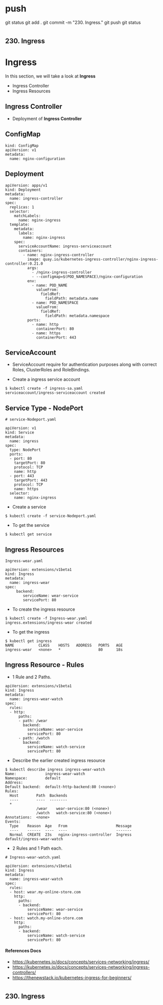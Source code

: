 
# ###################################################################################################################### 
# ###################################################################################################################### 
#  push

git status
git add .
git commit -m "230. Ingress."
git push
git status



# ###################################################################################################################### 
# ###################################################################################################################### 
##  230. Ingress

# Ingress

In this section, we will take a look at **Ingress**

- Ingress Controller
- Ingress Resources

## Ingress Controller

- Deployment of **Ingress Controller**

## ConfigMap

```
kind: ConfigMap
apiVersion: v1
metadata:
  name: nginx-configuration
```

## Deployment

```
apiVersion: apps/v1
kind: Deployment
metadata:
  name: ingress-controller
spec:
  replicas: 1
  selector:
    matchLabels:
      name: nginx-ingress
  template:
    metadata:
      labels:
        name: nginx-ingress
    spec:
      serviceAccountName: ingress-serviceaccount
      containers:
        - name: nginx-ingress-controller
          image: quay.io/kubernetes-ingress-controller/nginx-ingress-controller:0.21.0
          args:
            - /nginx-ingress-controller
            - --configmap=$(POD_NAMESPACE)/nginx-configuration
          env:
            - name: POD_NAME
              valueFrom:
                fieldRef:
                  fieldPath: metadata.name
            - name: POD_NAMESPACE
              valueFrom:
                fieldRef:
                  fieldPath: metadata.namespace
          ports:
            - name: http
              containerPort: 80
            - name: https
              containerPort: 443
```

## ServiceAccount

- ServiceAccount require for authentication purposes along with correct Roles, ClusterRoles and RoleBindings.

- Create a ingress service account
```
$ kubectl create -f ingress-sa.yaml
serviceaccount/ingress-serviceaccount created
```

## Service Type - NodePort

```
# service-Nodeport.yaml

apiVersion: v1
kind: Service
metadata:
  name: ingress
spec:
  type: NodePort
  ports:
  - port: 80
    targetPort: 80
    protocol: TCP
    name: http
  - port: 443
    targetPort: 443
    protocol: TCP
    name: https
  selector:
    name: nginx-ingress
```

- Create a service
```
$ kubectl create -f service-Nodeport.yaml
```
- To get the service

```
$ kubectl get service
```

## Ingress Resources

```
Ingress-wear.yaml

apiVersion: extensions/v1beta1
kind: Ingress
metadata:
  name: ingress-wear
spec:
     backend:
        serviceName: wear-service
        servicePort: 80
```

- To create the ingress resource
```
$ kubectl create -f Ingress-wear.yaml
ingress.extensions/ingress-wear created
```

- To get the ingress
```
$ kubectl get ingress
NAME           CLASS    HOSTS   ADDRESS   PORTS   AGE
ingress-wear   <none>   *                 80      18s
```

## Ingress Resource - Rules

- 1 Rule and 2 Paths.

```
apiVersion: extensions/v1beta1
kind: Ingress
metadata:
  name: ingress-wear-watch
spec:
  rules:
  - http:
      paths:
      - path: /wear
        backend:
          serviceName: wear-service
          servicePort: 80
      - path: /watch
        backend:
          serviceName: watch-service
          servicePort: 80
```
- Describe the earlier created ingress resource

```
$ kubectl describe ingress ingress-wear-watch
Name:             ingress-wear-watch
Namespace:        default
Address:
Default backend:  default-http-backend:80 (<none>)
Rules:
  Host        Path  Backends
  ----        ----  --------
  *
              /wear    wear-service:80 (<none>)
              /watch   watch-service:80 (<none>)
Annotations:  <none>
Events:
  Type    Reason  Age   From                      Message
  ----    ------  ----  ----                      -------
  Normal  CREATE  23s   nginx-ingress-controller  Ingress default/ingress-wear-watch

```

- 2 Rules and 1 Path each.
```
# Ingress-wear-watch.yaml

apiVersion: extensions/v1beta1
kind: Ingress
metadata:
  name: ingress-wear-watch
spec:
  rules:
  - host: wear.my-online-store.com
    http:
      paths:
      - backend:
          serviceName: wear-service
          servicePort: 80
  - host: watch.my-online-store.com
    http:
      paths:
      - backend:
          serviceName: watch-service
          servicePort: 80
```


#### References Docs

- https://kubernetes.io/docs/concepts/services-networking/ingress/
- https://kubernetes.io/docs/concepts/services-networking/ingress-controllers/
- https://thenewstack.io/kubernetes-ingress-for-beginners/




# ###################################################################################################################### 
# ###################################################################################################################### 
##  230. Ingress